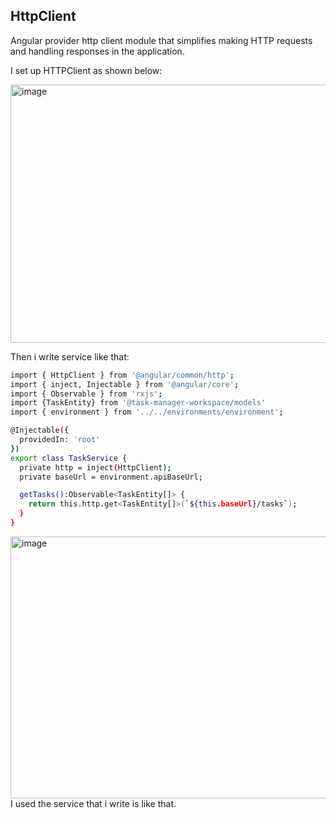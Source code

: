 ## HttpClient

Angular provider http client module that simplifies making HTTP requests and handling responses in the application. 

I set up HTTPClient as shown below:

<img width="643" height="413" alt="image" src="https://github.com/user-attachments/assets/066bc2a9-081b-499b-bf08-363dc0ba0fa7" />

Then i write service like that: 

```bash
import { HttpClient } from '@angular/common/http';
import { inject, Injectable } from '@angular/core';
import { Observable } from 'rxjs';
import {TaskEntity} from '@task-manager-workspace/models'
import { environment } from '../../environments/environment';

@Injectable({
  providedIn: 'root'
})
export class TaskService {
  private http = inject(HttpClient);
  private baseUrl = environment.apiBaseUrl;

  getTasks():Observable<TaskEntity[]> {
    return this.http.get<TaskEntity[]>(`${this.baseUrl}/tasks`);
  }
}

```

<img width="533" height="419" alt="image" src="https://github.com/user-attachments/assets/a0982136-de70-4515-86cf-ac7d5a856353" />
I used the service that i write is like that. 

